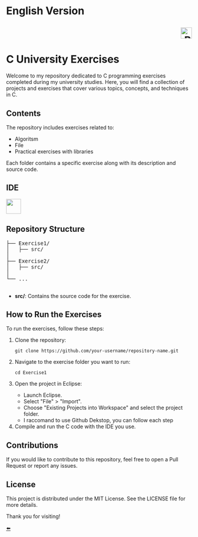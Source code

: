 <!DOCTYPE html>
<html lang="en" lang="it">
<head>
    <meta charset="UTF-8">
    <meta name="viewport" content="width=device-width, initial-scale=1.0"> 
</head>
<body>  
    <h1 id="englishVersion">English Version 
            <p align="right">
                <a href="./README_Italy.md">
                    <img src="https://external-content.duckduckgo.com/iu/?u=https%3A%2F%2Fwww.pikpng.com%2Fpngl%2Fm%2F62-627341_italian-flag-icon-png-flag-of-italy-circle.png&f=1&nofb=1&ipt=ad25eb8286d42fb20bbb70ee1355dd7f99d32b19acc932eb57d7d437ff3ddadb&ipo=images" alt="Bandiera Italiana" height="30" width="30" >
                </a>   
            </p> 
        </h1>
    <h1>C University Exercises</h1>
    <p>Welcome to my repository dedicated to C programming exercises completed during my university studies. Here, you will find a collection of projects and exercises that cover various topics, concepts, and techniques in C.</p>
    <h2>Contents</h2>
    <p>The repository includes exercises related to:</p>
    <ul>
        <li>Algoritsm</li>
        <li>File</li>
        <li>Practical exercises with libraries</li>
    </ul>
    <p>Each folder contains a specific exercise along with its description and source code.<p>
    <h2>IDE</h2>
    <img src="https://cdn.jsdelivr.net/gh/devicons/devicon@latest/icons/clion/clion-original.svg" width="40" height="40" />
    <h2>Repository Structure</h2>
    <pre>
├── Exercise1/
│   ├── src/
│ 
├── Exercise2/
│   ├── src/
│   
└── ...
    </pre>
    <ul>
        <li><strong>src/</strong>: Contains the source code for the exercise.</li>
    </ul>
    <h2>How to Run the Exercises</h2>
    <p>To run the exercises, follow these steps:</p>
    <ol>
        <li>Clone the repository:</li>
        <pre><code>git clone https://github.com/your-username/repository-name.git</code></pre>
        <li>Navigate to the exercise folder you want to run:</li>
        <pre><code>cd Exercise1</code></pre>
        <li>Open the project in Eclipse:</li>
        <ul>
            <li>Launch Eclipse.</li>
            <li>Select "File" &gt; "Import".</li>
            <li>Choose "Existing Projects into Workspace" and select the project folder.</li>
          <li>I raccomand to use Github Dekstop, you can follow each step</li>
        </ul>
        <li>Compile and run the C code with the IDE you use.</li>
    </ol>
    <h2>Contributions</h2>
    <p>If you would like to contribute to this repository, feel free to open a Pull Request or report any issues.</p>
    <h2>License</h2>
    <p>This project is distributed under the MIT License. See the LICENSE file for more details.</p>
    <p>Thank you for visiting!</p>
    <a href="./README.md/" >⬅️</a>
</body>
</html>

